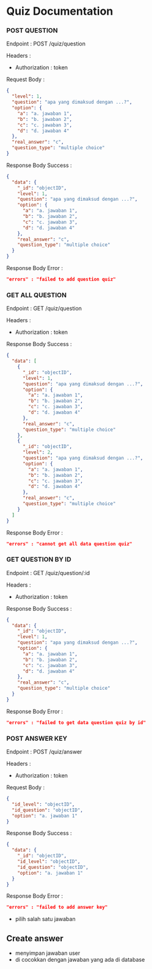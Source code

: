 # Quiz Documentation

### POST QUESTION

Endpoint : POST /quiz/question

Headers :

- Authorization : token

Request Body :

```json
{
  "level": 1,
  "question": "apa yang dimaksud dengan ...?",
  "option": {
    "a": "a. jawaban 1",
    "b": "b. jawaban 2",
    "c": "c. jawaban 3",
    "d": "d. jawaban 4"
  },
  "real_answer": "c",
  "question_type": "multiple choice"
}
```

Response Body Success :

```json
{
  "data": {
    "_id": "objectID",
    "level": 1,
    "question": "apa yang dimaksud dengan ...?",
    "option": {
      "a": "a. jawaban 1",
      "b": "b. jawaban 2",
      "c": "c. jawaban 3",
      "d": "d. jawaban 4"
    },
    "real_answer": "c",
    "question_type": "multiple choice"
  }
}
```

Response Body Error :

```json
"errors" : "failed to add question quiz"
```

### GET ALL QUESTION

Endpoint : GET /quiz/question

Headers :

- Authorization : token

Response Body Success :

```json
{
  "data": [
    {
      "_id": "objectID",
      "level": 1,
      "question": "apa yang dimaksud dengan ...?",
      "option": {
        "a": "a. jawaban 1",
        "b": "b. jawaban 2",
        "c": "c. jawaban 3",
        "d": "d. jawaban 4"
      },
      "real_answer": "c",
      "question_type": "multiple choice"
    },
    {
      "_id": "objectID",
      "level": 2,
      "question": "apa yang dimaksud dengan ...?",
      "option": {
        "a": "a. jawaban 1",
        "b": "b. jawaban 2",
        "c": "c. jawaban 3",
        "d": "d. jawaban 4"
      },
      "real_answer": "c",
      "question_type": "multiple choice"
    }
  ]
}
```

Response Body Error :

```json
"errors" : "cannot get all data question quiz"
```

### GET QUESTION BY ID

Endpoint : GET /quiz/question/:id

Headers :

- Authorization : token

Response Body Success :

```json
{
  "data": {
    "_id": "objectID",
    "level": 1,
    "question": "apa yang dimaksud dengan ...?",
    "option": {
      "a": "a. jawaban 1",
      "b": "b. jawaban 2",
      "c": "c. jawaban 3",
      "d": "d. jawaban 4"
    },
    "real_answer": "c",
    "question_type": "multiple choice"
  }
}
```

Response Body Error :

```json
"errors" : "failed to get data question quiz by id"
```

### POST ANSWER KEY

Endpoint : POST /quiz/answer

Headers :

- Authorization : token

Request Body :

```json
{
  "id_level": "objectID",
  "id_question": "objectID",
  "option": "a. jawaban 1"
}
```

Response Body Success :

```json
{
  "data": {
    "_id": "objectID",
    "id_level": "objectID",
    "id_question": "objectID",
    "option": "a. jawaban 1"
  }
}
```

Response Body Error :

```json
"errors" : "failed to add answer key"
```

- pilih salah satu jawaban

## Create answer

- menyimpan jawaban user
- di cocokkan dengan jawaban yang ada di database
